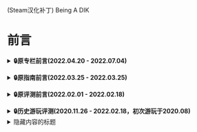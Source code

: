 (Steam汉化补丁) Being A DIK
# 前言  
**<details><summary>:lock:原专栏前言(2022.04.20 - 2022.07.04)</summary>**<br>
##### 为什么要把补丁放到B站呢？原因倒是简单，因为我在游戏的评测和指南先后都被社区版务封了，除了无语我也不知道说什么，可能他们不喜欢看到有人修改游戏文件还是什么的吧。恰好我最近又改了下补丁，还是本着希望更多人能在正版上用到汉化而不必憋屈的入正玩盗版，故在此分享我东偷西缝的这份补丁，而我也希望能在一个平台上至少把补丁发出来而不是只能憋在手里，至于大家能不能看到这篇专栏也看缘分了。然后本补丁是免费下载，本身大部分汉化成果也不来自于我，不必感谢我，希望各位能玩的开心吧，尽量别给我私信，有问题可以评论反馈，但不要无脑评论就是，我主要还是摆烂，如果你不满意现有汉化，那我只能说我基本是长期不会更新的。<br><br>另外还是说一下，该补丁旨在针对steam版本进行汉化，以达到我视频或专栏中所提及的效果。这也意味着如果你不想在steam版上使用本补丁，而是将其用在其他地方，请别来问我补丁为什么会不适配、有bug等问题，我也不会回复解决，这本身就是steam专用补丁，如果你执意如此请自己想办法解决。而对于steam版的问题，各位在反馈时最好能指出是EP几，能具体到是否自由模式、报错页&报错前后的台词就更好了，这对我纠错补丁会有很大帮助。<br><br>然后，各位请别再问我攻略、存档、盗版等各方面无关内容了，我就单纯分享汉化，记录补丁反馈问题，那些问题你问我我也没法解决，希望各位理解，我不是万能哆啦A梦什么都有的。<br>
</details>

**<details><summary>:lock:原指南前言(2022.03.25 - 2022.03.25)</summary>**

在我发布Ver0.07的补丁更新后，我的评测就被和谐了，所以我索性摆了，今天碰巧想起就干脆再发布篇指南看看吧，一切只是为方便更多和我一样的玩家，具体详见指南。
</details>

**<details><summary>:lock:原评测前言(2022.02.01 - 2022.02.18)</summary>**

各位新年好，本来这篇评测2022.01.21左右就该发了，但我一摸再摸，最近感觉似乎摸鱼已经没有尽头，遂还是赶紧发出来。说起来本以为新年回来就会直接快乐大表哥一整月，没想到反而是刚回来隔天就买了首发特惠的Season2，也没想过自己会出于想玩的缘故于是来折腾这游戏的汉化，一下居然就摸到了新年，确实该歇歇了！
</details>

**<details><summary>:lock:历史游玩评测(2020.11.26 - 2022.02.18，初次游玩于2020.08)</summary>**

总实际游玩时长约40h，超棒

欧美黄油天花板，视觉小说内含大量高质量图绘&动态CG，场景&人物可互动性很高，剧情超棒代入感十足，能够调动玩家情绪且对故事后续充满好奇，充足对话选项引发多剧情分支，真·因黄油而来却好似在谈恋爱，快进快退功能也使得全画廊收集&另类剧情体验更加方便，BGM优美无人物配音但丝毫不影响代入感与游戏体验。
</details>


<details>
  <summary>隐藏内容的标题</summary>

隐藏文字隐藏文字隐藏文字。  
支持 `markdown` 语法

- 支持 **粗体**、*斜体*
- 支持列表
- 支持md插入图片语法：![1](hexo-pictures/hexo-6_1.png)
- 支持html插入图片语法：<img src = "hexo-pictures/hexo-6_1.png" width = "50%">
- 支持行内代码 `markdown`
- 支持代码块
  
    ```cpp
    #include <initializer_list>
    #include <iostream>
    struct A {
        A() { std::cout << "1"; }
        A(int) { std::cout << "2"; }
        A(std::initializer_list<int>) { std::cout << "3"; }
    };
    int main(int argc, char *argv[]) {
        A a1;
        A a2{};
        A a3{ 1 };
        A a4{ 1, 2 };
    }
    ```// 此处加点文字，防止排版错误：因为这是代码块内的代码。使用时可删除

- 支持表格

    |文字|文字|
    |-|-|
    |文字|文字|

</details>
